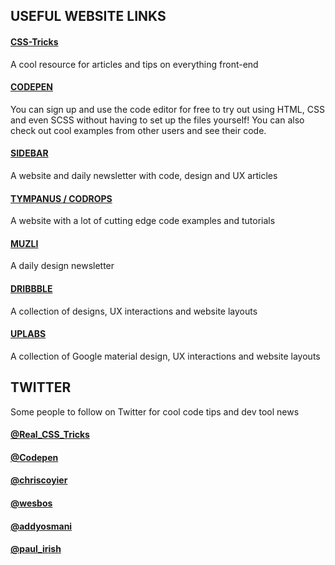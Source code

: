## USEFUL WEBSITE LINKS

#### [CSS-Tricks](http://www.css-tricks.com)
A cool resource for articles and tips on everything front-end

#### [CODEPEN](http://www.codepen.io)
You can sign up and use the code editor for free to try out using HTML, CSS and even SCSS without having to set up the files yourself! You can also check out cool examples from other users and see their code.

#### [SIDEBAR](http://www.sidebar.io)
A website and daily newsletter with code, design and UX articles

#### [TYMPANUS / CODROPS](http://www.tympanus.net)
A website with a lot of cutting edge code examples and tutorials

#### [MUZLI](http://www.muz.li)
A daily design newsletter

#### [DRIBBBLE](http://www.dribbble.com)
A collection of designs, UX interactions and website layouts

#### [UPLABS](http://www.uplabs.com)
A collection of Google material design, UX interactions and website layouts

## TWITTER

Some people to follow on Twitter for cool code tips and dev tool news

#### [@Real_CSS_Tricks](http://www.twitter.com/Real_CSS_Tricks)

#### [@Codepen](http://www.twitter.com/Codepen)

#### [@chriscoyier](http://www.twitter.com/chriscoyier)

#### [@wesbos](http://www.twitter.com/wesbos)

#### [@addyosmani](http://www.twitter.com/addyosmani)

#### [@paul_irish](http://www.twitter.com/paul_irish)
